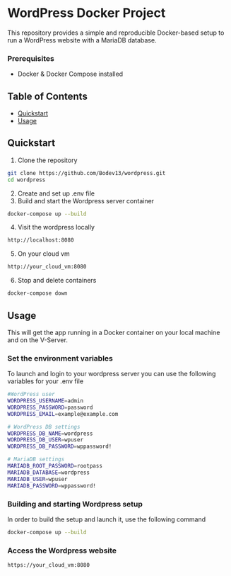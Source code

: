 # WordPress Docker Project


This repository provides a simple and reproducible Docker-based setup to run a WordPress website with a MariaDB database.

### Prerequisites

- Docker & Docker Compose installed

## Table of Contents

- [Quickstart](#quickstart)
- [Usage](#usage)


## Quickstart

1. Clone the repository

```bash
git clone https://github.com/Bodev13/wordpress.git
cd wordpress
```
2. Create and set up .env file
3. Build and start the Wordpress server container

```bash
docker-compose up --build
```
4. Visit the wordpress locally

```bash
http://localhost:8080
```
5. On your cloud vm
```bash
http://your_cloud_vm:8080
```
6. Stop and delete containers
```bash
docker-compose down
```


## Usage

This will get the app running in a Docker container on your local machine and on the V-Server.

### Set the environment variables

To launch and login to your wordpress server you can use the following variables for your .env file

```bash
#WordPress user
WORDPRESS_USERNAME=admin
WORDPRESS_PASSWORD=password
WORDPRESS_EMAIL=example@example.com

# WordPress DB settings
WORDPRESS_DB_NAME=wordpress
WORDPRESS_DB_USER=wpuser
WORDPRESS_DB_PASSWORD=wppassword!

# MariaDB settings
MARIADB_ROOT_PASSWORD=rootpass
MARIADB_DATABASE=wordpress
MARIADB_USER=wpuser
MARIADB_PASSWORD=wppassword!
```
### Building and starting Wordpress setup

In order to build the setup and launch it, use the following command

```bash
docker-compose up --build
```

### Access the Wordpress website
```bash
https://your_cloud_vm:8080
```
